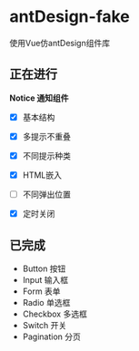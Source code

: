 # antDesign-fake
使用Vue仿antDesign组件库



## 正在进行

**Notice 通知组件**

- [x] 基本结构

- [x] 多提示不重叠

- [x] 不同提示种类

- [x] HTML嵌入

- [ ] 不同弹出位置

- [x] 定时关闭

  

  

  

  



## 已完成

* Button 按钮
* Input 输入框
* Form 表单
* Radio 单选框
* Checkbox 多选框
* Switch 开关
* Pagination 分页